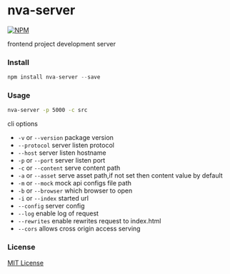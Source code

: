 nva-server
===
[![NPM](https://nodei.co/npm/nva-server.png?downloads=true&downloadRank=true&stars=true)](https://nodei.co/npm/nva-server/)

frontend project development server

### Install


```javascript
npm install nva-server --save
```

### Usage


```bash
nva-server -p 5000 -c src
```

cli options

- `-v` or `--version` package version
- `--protocol` server listen protocol
- `--host` server listen hostname
- `-p` or `--port`  server listen port
- `-c` or `--content` serve content path
- `-a` or `--asset` serve asset path,if not set then content value by default
- `-m` or `--mock` mock api configs file path
- `-b` or `--browser` which browser to open
- `-i` or `--index` started url
- `--config` server config
- `--log`   enable log of request
- `--rewrites`  enable rewrites request to index.html
- `--cors` allows cross origin access serving

### License

[MIT License](http://en.wikipedia.org/wiki/MIT_License)